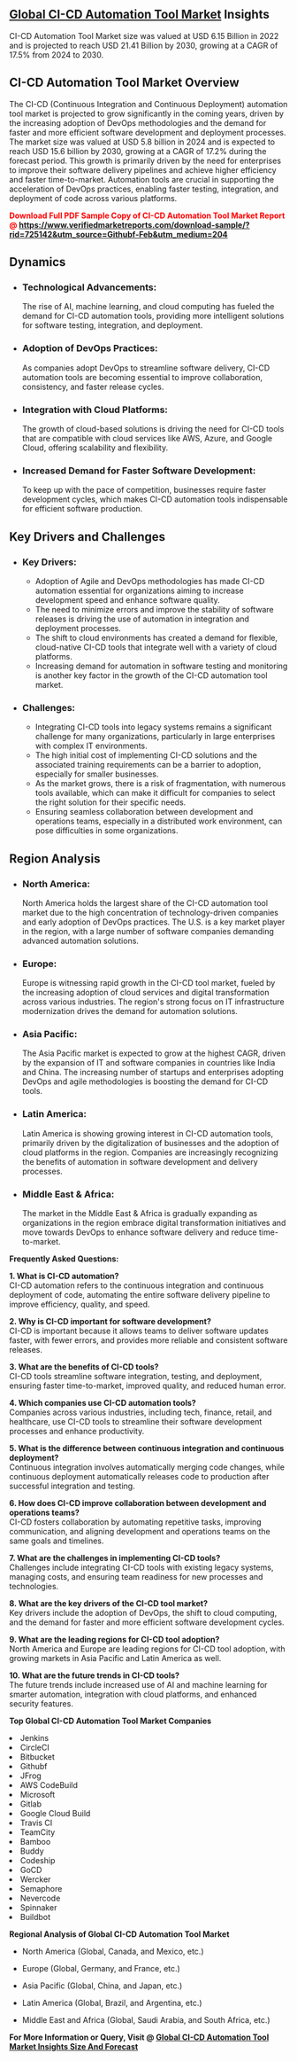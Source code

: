 <h2><a href="https://www.verifiedmarketreports.com/download-sample/?rid=725142&amp;utm_source=Githubf&amp;utm_medium=204" target="_blank">Global CI-CD Automation Tool Market</a> Insights</h2><p>CI-CD Automation Tool Market size was valued at USD 6.15 Billion in 2022 and is projected to reach USD 21.41 Billion by 2030, growing at a CAGR of 17.5% from 2024 to 2030.</p><p><h2>CI-CD Automation Tool Market Overview</h2><p>The CI-CD (Continuous Integration and Continuous Deployment) automation tool market is projected to grow significantly in the coming years, driven by the increasing adoption of DevOps methodologies and the demand for faster and more efficient software development and deployment processes. The market size was valued at USD 5.8 billion in 2024 and is expected to reach USD 15.6 billion by 2030, growing at a CAGR of 17.2% during the forecast period. This growth is primarily driven by the need for enterprises to improve their software delivery pipelines and achieve higher efficiency and faster time-to-market. Automation tools are crucial in supporting the acceleration of DevOps practices, enabling faster testing, integration, and deployment of code across various platforms.</p><p><strong><p><span class=""><span style="color: #ff0000;"><strong>Download Full PDF Sample Copy of CI-CD Automation Tool Market Report</strong> @ </span><a href="https://www.verifiedmarketreports.com/download-sample/?rid=725142&amp;utm_source=Githubf-Feb&amp;utm_medium=204" target="_blank">https://www.verifiedmarketreports.com/download-sample/?rid=725142&amp;utm_source=Githubf-Feb&amp;utm_medium=204</a></span></p></strong></p><h2>Dynamics</h2><ul><li><h3>Technological Advancements:</h3> The rise of AI, machine learning, and cloud computing has fueled the demand for CI-CD automation tools, providing more intelligent solutions for software testing, integration, and deployment.</li><li><h3>Adoption of DevOps Practices:</h3> As companies adopt DevOps to streamline software delivery, CI-CD automation tools are becoming essential to improve collaboration, consistency, and faster release cycles.</li><li><h3>Integration with Cloud Platforms:</h3> The growth of cloud-based solutions is driving the need for CI-CD tools that are compatible with cloud services like AWS, Azure, and Google Cloud, offering scalability and flexibility.</li><li><h3>Increased Demand for Faster Software Development:</h3> To keep up with the pace of competition, businesses require faster development cycles, which makes CI-CD automation tools indispensable for efficient software production.</li></ul><h2>Key Drivers and Challenges</h2><ul><li><h3>Key Drivers:</h3><ul><li>Adoption of Agile and DevOps methodologies has made CI-CD automation essential for organizations aiming to increase development speed and enhance software quality.</li><li>The need to minimize errors and improve the stability of software releases is driving the use of automation in integration and deployment processes.</li><li>The shift to cloud environments has created a demand for flexible, cloud-native CI-CD tools that integrate well with a variety of cloud platforms.</li><li>Increasing demand for automation in software testing and monitoring is another key factor in the growth of the CI-CD automation tool market.</li></ul></li><li><h3>Challenges:</h3><ul><li>Integrating CI-CD tools into legacy systems remains a significant challenge for many organizations, particularly in large enterprises with complex IT environments.</li><li>The high initial cost of implementing CI-CD solutions and the associated training requirements can be a barrier to adoption, especially for smaller businesses.</li><li>As the market grows, there is a risk of fragmentation, with numerous tools available, which can make it difficult for companies to select the right solution for their specific needs.</li><li>Ensuring seamless collaboration between development and operations teams, especially in a distributed work environment, can pose difficulties in some organizations.</li></ul></li></ul><h2>Region Analysis</h2><ul><li><h3>North America:</h3> North America holds the largest share of the CI-CD automation tool market due to the high concentration of technology-driven companies and early adoption of DevOps practices. The U.S. is a key market player in the region, with a large number of software companies demanding advanced automation solutions.</li><li><h3>Europe:</h3> Europe is witnessing rapid growth in the CI-CD tool market, fueled by the increasing adoption of cloud services and digital transformation across various industries. The region's strong focus on IT infrastructure modernization drives the demand for automation solutions.</li><li><h3>Asia Pacific:</h3> The Asia Pacific market is expected to grow at the highest CAGR, driven by the expansion of IT and software companies in countries like India and China. The increasing number of startups and enterprises adopting DevOps and agile methodologies is boosting the demand for CI-CD tools.</li><li><h3>Latin America:</h3> Latin America is showing growing interest in CI-CD automation tools, primarily driven by the digitalization of businesses and the adoption of cloud platforms in the region. Companies are increasingly recognizing the benefits of automation in software development and delivery processes.</li><li><h3>Middle East & Africa:</h3> The market in the Middle East & Africa is gradually expanding as organizations in the region embrace digital transformation initiatives and move towards DevOps to enhance software delivery and reduce time-to-market.</li></ul><p><strong>Frequently Asked Questions:</strong></p><p><strong>1. What is CI-CD automation?</strong><br>CI-CD automation refers to the continuous integration and continuous deployment of code, automating the entire software delivery pipeline to improve efficiency, quality, and speed.</p><p><strong>2. Why is CI-CD important for software development?</strong><br>CI-CD is important because it allows teams to deliver software updates faster, with fewer errors, and provides more reliable and consistent software releases.</p><p><strong>3. What are the benefits of CI-CD tools?</strong><br>CI-CD tools streamline software integration, testing, and deployment, ensuring faster time-to-market, improved quality, and reduced human error.</p><p><strong>4. Which companies use CI-CD automation tools?</strong><br>Companies across various industries, including tech, finance, retail, and healthcare, use CI-CD tools to streamline their software development processes and enhance productivity.</p><p><strong>5. What is the difference between continuous integration and continuous deployment?</strong><br>Continuous integration involves automatically merging code changes, while continuous deployment automatically releases code to production after successful integration and testing.</p><p><strong>6. How does CI-CD improve collaboration between development and operations teams?</strong><br>CI-CD fosters collaboration by automating repetitive tasks, improving communication, and aligning development and operations teams on the same goals and timelines.</p><p><strong>7. What are the challenges in implementing CI-CD tools?</strong><br>Challenges include integrating CI-CD tools with existing legacy systems, managing costs, and ensuring team readiness for new processes and technologies.</p><p><strong>8. What are the key drivers of the CI-CD tool market?</strong><br>Key drivers include the adoption of DevOps, the shift to cloud computing, and the demand for faster and more efficient software development cycles.</p><p><strong>9. What are the leading regions for CI-CD tool adoption?</strong><br>North America and Europe are leading regions for CI-CD tool adoption, with growing markets in Asia Pacific and Latin America as well.</p><p><strong>10. What are the future trends in CI-CD tools?</strong><br>The future trends include increased use of AI and machine learning for smarter automation, integration with cloud platforms, and enhanced security features.</p></p><p><strong>Top Global CI-CD Automation Tool Market Companies</strong></p><div data-test-id=""><p><li>Jenkins</li><li> CircleCI</li><li> Bitbucket</li><li> Githubf</li><li> JFrog</li><li> AWS CodeBuild</li><li> Microsoft</li><li> Gitlab</li><li> Google Cloud Build</li><li> Travis CI</li><li> TeamCity</li><li> Bamboo</li><li> Buddy</li><li> Codeship</li><li> GoCD</li><li> Wercker</li><li> Semaphore</li><li> Nevercode</li><li> Spinnaker</li><li> Buildbot</li></p><div><strong>Regional Analysis of&nbsp;Global CI-CD Automation Tool Market</strong></div><ul><li dir="ltr"><p dir="ltr">North America&nbsp;(Global, Canada, and Mexico, etc.)</p></li><li dir="ltr"><p dir="ltr">Europe (Global, Germany, and France, etc.)</p></li><li dir="ltr"><p dir="ltr">Asia Pacific&nbsp;(Global, China, and Japan, etc.)</p></li><li dir="ltr"><p dir="ltr">Latin America&nbsp;(Global, Brazil, and Argentina, etc.)</p></li><li dir="ltr">Middle East and Africa&nbsp;(Global, Saudi Arabia, and South Africa, etc.)</li></ul><p><strong>For More Information or Query, Visit @&nbsp;</strong><strong><a href="https://www.verifiedmarketreports.com/product/ci-cd-automation-tool-market/?utm_source=Githubf&amp;utm_medium=204" target="_blank">Global CI-CD Automation Tool Market Insights Size And Forecast</a></strong></p></div>

